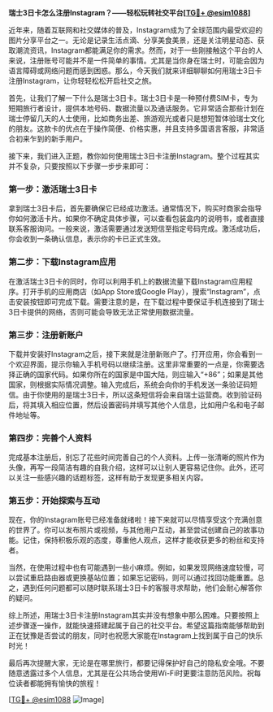 **瑞士3日卡怎么注册Instagram？——轻松玩转社交平台[[TG💪+ @esim1088](https://t.me/s/esim1088)]**

近年来，随着互联网和社交媒体的普及，Instagram成为了全球范围内最受欢迎的图片分享平台之一。无论是记录生活点滴、分享美食美景，还是关注明星动态、获取潮流资讯，Instagram都能满足你的需求。然而，对于一些刚接触这个平台的人来说，注册账号可能并不是一件简单的事情。尤其是当你身在瑞士时，可能会因为语言障碍或网络问题而感到困惑。那么，今天我们就来详细聊聊如何用瑞士3日卡注册Instagram，让你轻轻松松开启社交之旅。

首先，让我们了解一下什么是瑞士3日卡。瑞士3日卡是一种预付费SIM卡，专为短期旅行者设计，提供本地号码、数据流量以及通话服务。它非常适合那些计划在瑞士停留几天的人士使用，比如商务出差、旅游观光或者只是想短暂体验瑞士文化的朋友。这款卡的优点在于操作简便、价格实惠，并且支持多国语言客服，非常适合初来乍到的新手用户。

接下来，我们进入正题，教你如何使用瑞士3日卡注册Instagram。整个过程其实并不复杂，只要按照以下步骤一步步来即可：

### 第一步：激活瑞士3日卡
拿到瑞士3日卡后，首先要确保它已经成功激活。通常情况下，购买时商家会指导你如何激活卡片。如果你不确定具体步骤，可以查看包装盒内的说明书，或者直接联系客服询问。一般来说，激活需要通过发送短信至指定号码完成。激活成功后，你会收到一条确认信息，表示你的卡已正式生效。

### 第二步：下载Instagram应用
在激活瑞士3日卡的同时，你可以利用手机上的数据流量下载Instagram应用程序。打开手机的应用商店（如App Store或Google Play），搜索“Instagram”，点击安装按钮即可完成下载。需要注意的是，在下载过程中要保证手机连接到了瑞士3日卡提供的网络，否则可能会导致无法正常使用数据流量。

### 第三步：注册新账户
下载并安装好Instagram之后，接下来就是注册新账户了。打开应用，你会看到一个欢迎界面，提示你输入手机号码以继续注册。这里非常重要的一点是，你需要选择正确的国家代码。如果你所在的国家是中国大陆，则应输入“+86”；如果是其他国家，则根据实际情况调整。输入完成后，系统会向你的手机发送一条验证码短信。由于你使用的是瑞士3日卡，所以这条短信将会来自瑞士运营商。收到验证码后，将其填入相应位置，然后设置密码并填写其他个人信息，比如用户名和电子邮件地址等。

### 第四步：完善个人资料
完成基本注册后，别忘了花些时间完善自己的个人资料。上传一张清晰的照片作为头像，再写一段简洁有趣的自我介绍，这样可以让别人更容易记住你。此外，还可以关注一些感兴趣的话题标签，这样有助于发现更多相关内容。

### 第五步：开始探索与互动
现在，你的Instagram账号已经准备就绪啦！接下来就可以尽情享受这个充满创意的世界了。你可以发布照片或视频，与其他用户互动，甚至尝试创建自己的故事功能。记住，保持积极乐观的态度，尊重他人观点，这样才能收获更多的粉丝和支持者。

当然，在使用过程中也有可能遇到一些小麻烦。例如，如果发现网络速度较慢，可以尝试重启路由器或更换基站位置；如果忘记密码，则可以通过找回功能重置。总之，遇到任何问题都可以随时联系瑞士3日卡的客服寻求帮助，他们会耐心解答你的疑问。

综上所述，用瑞士3日卡注册Instagram其实并没有想象中那么困难。只要按照上述步骤逐一操作，就能快速搭建起属于自己的社交平台。希望这篇指南能够帮助到正在犹豫是否尝试的朋友，同时也祝愿大家能在Instagram上找到属于自己的快乐时光！

最后再次提醒大家，无论是在哪里旅行，都要记得保护好自己的隐私安全哦。不要随意透露过多个人信息，尤其是在公共场合使用Wi-Fi时更要注意防范风险。祝每位读者都能拥有愉快的旅程！

[[TG💪+ @esim1088](https://t.me/s/esim1088) ![Image](https://i.postimg.cc/4NQfJmqS/Snipaste-2025-05-13-00-14-12.png)]